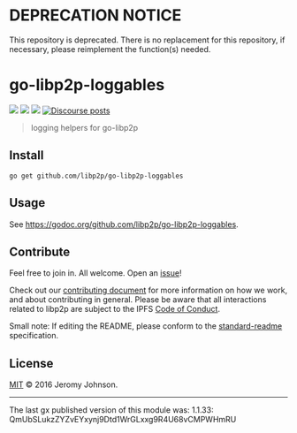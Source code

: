 # DEPRECATION NOTICE

This repository is deprecated. There is no replacement for this repository, if necessary, please reimplement the function(s) needed.


# go-libp2p-loggables

[![](https://img.shields.io/badge/made%20by-Protocol%20Labs-blue.svg?style=flat-square)](https://protocol.ai)
[![](https://img.shields.io/badge/project-libp2p-yellow.svg?style=flat-square)](https://libp2p.io)
[![](https://img.shields.io/badge/freenode-%23libp2p-yellpw.svg?style=flat-square)](http://webchat.freenode.net/?channels=%23libp2p)
[![Discourse posts](https://img.shields.io/discourse/https/discuss.libp2p.io/posts.svg)](https://discuss.libp2p.io)

> logging helpers for go-libp2p

## Install

```
go get github.com/libp2p/go-libp2p-loggables
```

## Usage

See https://godoc.org/github.com/libp2p/go-libp2p-loggables.

## Contribute

Feel free to join in. All welcome. Open an [issue](https://github.com/libp2p/go-libp2p-loggables/issues)!

Check out our [contributing document](https://github.com/libp2p/community/blob/master/CONTRIBUTE.md) for more information on how we work, and about contributing in general. Please be aware that all interactions related to libp2p are subject to the IPFS [Code of Conduct](https://github.com/ipfs/community/blob/master/code-of-conduct.md).

Small note: If editing the README, please conform to the [standard-readme](https://github.com/RichardLitt/standard-readme) specification.

## License

[MIT](LICENSE) © 2016 Jeromy Johnson.

---

The last gx published version of this module was: 1.1.33: QmUbSLukzZYZvEYxynj9Dtd1WrGLxxg9R4U68vCMPWHmRU
